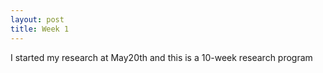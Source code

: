 ```yaml
---
layout: post
title: Week 1
---
```


I started my research at May20th and this is a 10-week research program
